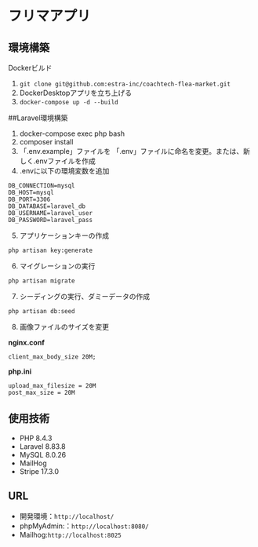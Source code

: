# フリマアプリ

## 環境構築
Dockerビルド
1. `git clone git@github.com:estra-inc/coachtech-flea-market.git`  
2. DockerDesktopアプリを立ち上げる  
3. `docker-compose up -d --build`  


##Laravel環境構築

1. docker-compose exec php bash  
2. composer install   
3. 「.env.example」ファイルを 「.env」ファイルに命名を変更。または、新しく.envファイルを作成  
4. .envに以下の環境変数を追加  

```env
DB_CONNECTION=mysql  
DB_HOST=mysql  
DB_PORT=3306  
DB_DATABASE=laravel_db  
DB_USERNAME=laravel_user  
DB_PASSWORD=laravel_pass
``` 

5. アプリケーションキーの作成

```
php artisan key:generate
```

6. マイグレーションの実行

```
php artisan migrate
```

7. シーディングの実行、ダミーデータの作成

```
php artisan db:seed
```

8. 画像ファイルのサイズを変更

**nginx.conf**  
```
client_max_body_size 20M;
```

**php.ini**  
```
upload_max_filesize = 20M
post_max_size = 20M
```


## 使用技術
- PHP 8.4.3
- Laravel 8.83.8
- MySQL 8.0.26
- MailHog
- Stripe 17.3.0

## URL
- 開発環境：`http://localhost/`
- phpMyAdmin:：`http://localhost:8080/`
- Mailhog:`http://localhost:8025`
